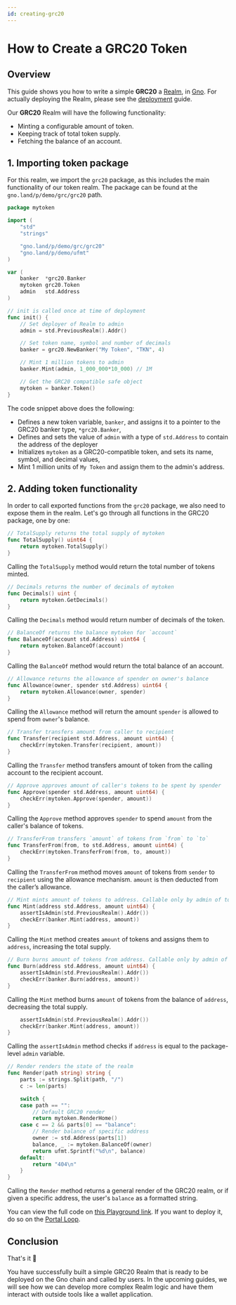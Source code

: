 ```yaml
---
id: creating-grc20
---
```


# How to Create a GRC20 Token
## Overview

This guide shows you how to write a simple **GRC20**
a [Realm](../concepts/realms.md), in [Gno](../concepts/gno-language.md). For actually deploying the Realm, please see the
[deployment](deploy.md) guide.

Our **GRC20** Realm will have the following functionality:

- Minting a configurable amount of token.
- Keeping track of total token supply.
- Fetching the balance of an account.

## 1. Importing token package
For this realm, we import the `grc20` package, as this includes
the main functionality of our token realm. The package can be found at the 
`gno.land/p/demo/grc/grc20` path.

[embedmd]:# (../assets/how-to-guides/creating-grc20/mytoken-1.gno go)
```go
package mytoken

import (
	"std"
	"strings"

	"gno.land/p/demo/grc/grc20"
	"gno.land/p/demo/ufmt"
)

var (
	banker  *grc20.Banker
	mytoken grc20.Token
	admin   std.Address
)

// init is called once at time of deployment
func init() {
	// Set deployer of Realm to admin
	admin = std.PreviousRealm().Addr()

	// Set token name, symbol and number of decimals
	banker = grc20.NewBanker("My Token", "TKN", 4)

	// Mint 1 million tokens to admin
	banker.Mint(admin, 1_000_000*10_000) // 1M

	// Get the GRC20 compatible safe object
	mytoken = banker.Token()
}
```

The code snippet above does the following:
- Defines a new token variable, `banker`, and assigns it to a
pointer to the GRC20 banker type, `*grc20.Banker`,
- Defines and sets the value of `admin` with a type of `std.Address` to contain 
the address of the deployer
- Initializes `mytoken` as a GRC20-compatible token, and sets its name, symbol,
  and decimal values,
- Mint 1 million units of `My Token` and assign them to the admin's address.

## 2. Adding token functionality

In order to call exported functions from the `grc20` package, we also need to 
expose them in the realm. Let's go through all functions in the GRC20 package,
one by one:

[embedmd]:# (../assets/how-to-guides/creating-grc20/mytoken-2.gno go /.*TotalSupply/ /^}/)
```go
// TotalSupply returns the total supply of mytoken
func TotalSupply() uint64 {
	return mytoken.TotalSupply()
}
```
Calling the `TotalSupply` method would return the total number of tokens minted.

[embedmd]:# (../assets/how-to-guides/creating-grc20/mytoken-2.gno go /.*Decimals/ /^}/)
```go
// Decimals returns the number of decimals of mytoken
func Decimals() uint {
	return mytoken.GetDecimals()
}
```
Calling the `Decimals` method would return number of decimals of the token.

[embedmd]:# (../assets/how-to-guides/creating-grc20/mytoken-2.gno go /.*BalanceOf/ /^}/)
```go
// BalanceOf returns the balance mytoken for `account`
func BalanceOf(account std.Address) uint64 {
	return mytoken.BalanceOf(account)
}
```

Calling the `BalanceOf` method would return the total balance of an account.

[embedmd]:# (../assets/how-to-guides/creating-grc20/mytoken-2.gno go /.*Allowance/ /^}/)
```go
// Allowance returns the allowance of spender on owner's balance
func Allowance(owner, spender std.Address) uint64 {
	return mytoken.Allowance(owner, spender)
}
```
Calling the `Allowance` method will return the amount `spender` is allowed to
spend from `owner`'s balance.

[embedmd]:# (../assets/how-to-guides/creating-grc20/mytoken-2.gno go /.*Transfer/ /^}/)
```go
// Transfer transfers amount from caller to recipient
func Transfer(recipient std.Address, amount uint64) {
	checkErr(mytoken.Transfer(recipient, amount))
}
```
Calling the `Transfer` method transfers amount of token from the calling account
to the recipient account. 

[embedmd]:# (../assets/how-to-guides/creating-grc20/mytoken-2.gno go /.*Approve/ /^}/)
```go
// Approve approves amount of caller's tokens to be spent by spender
func Approve(spender std.Address, amount uint64) {
	checkErr(mytoken.Approve(spender, amount))
}
```
Calling the `Approve` method approves `spender` to spend `amount` from the caller's
balance of tokens.

[embedmd]:# (../assets/how-to-guides/creating-grc20/mytoken-2.gno go /.*TransferFrom/ /^}/)
```go
// TransferFrom transfers `amount` of tokens from `from` to `to`
func TransferFrom(from, to std.Address, amount uint64) {
	checkErr(mytoken.TransferFrom(from, to, amount))
}
```
Calling the `TransferFrom` method moves `amount` of tokens from `sender` to 
`recipient` using the allowance mechanism. `amount` is then deducted from the
caller’s allowance.

[embedmd]:# (../assets/how-to-guides/creating-grc20/mytoken-2.gno go /.*Mint/ /^}/)
```go
// Mint mints amount of tokens to address. Callable only by admin of token
func Mint(address std.Address, amount uint64) {
	assertIsAdmin(std.PreviousRealm().Addr())
	checkErr(banker.Mint(address, amount))
}
```
Calling the `Mint` method creates `amount` of tokens and assigns them to `address`,
increasing the total supply.

[embedmd]:# (../assets/how-to-guides/creating-grc20/mytoken-2.gno go /.*Burn/ /^}/)
```go
// Burn burns amount of tokens from address. Callable only by admin of token
func Burn(address std.Address, amount uint64) {
	assertIsAdmin(std.PreviousRealm().Addr())
	checkErr(banker.Burn(address, amount))
}
```
Calling the `Mint` method burns `amount` of tokens from the balance of `address`,
decreasing the total supply.

[embedmd]:# (../assets/how-to-guides/creating-grc20/mytoken-2.gno go /.*assertIsAdmin/ /^}/)
```go
	assertIsAdmin(std.PreviousRealm().Addr())
	checkErr(banker.Mint(address, amount))
}
```
Calling the `assertIsAdmin` method checks if `address` is equal to the 
package-level `admin` variable. 

[embedmd]:# (../assets/how-to-guides/creating-grc20/mytoken-2.gno go /.*Render/ /^}/)
```go
// Render renders the state of the realm
func Render(path string) string {
	parts := strings.Split(path, "/")
	c := len(parts)

	switch {
	case path == "":
		// Default GRC20 render
		return mytoken.RenderHome()
	case c == 2 && parts[0] == "balance":
		// Render balance of specific address
		owner := std.Address(parts[1])
		balance, _ := mytoken.BalanceOf(owner)
		return ufmt.Sprintf("%d\n", balance)
	default:
		return "404\n"
	}
}
```
Calling the `Render` method returns a general render of the GRC20 realm, or
if given a specific address, the user's `balance` as a formatted string.

You can view the full code on [this Playground link](https://play.gno.land/p/RB_yIz9bAoB).
If you want to deploy it, do so on the [Portal Loop](../concepts/portal-loop.md).

## Conclusion
That's it 🎉

You have successfully built a simple GRC20 Realm that is ready to be deployed on the Gno chain and called by users.
In the upcoming guides, we will see how we can develop more complex Realm logic and have them interact with outside tools like a wallet application.
